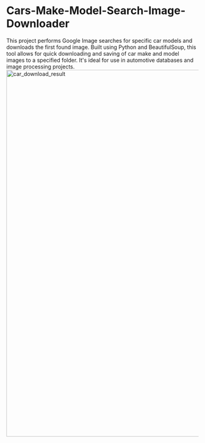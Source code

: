 # Cars-Make-Model-Search-Image-Downloader
 This project performs Google Image searches for specific car models and downloads the first found image. Built using Python and BeautifulSoup, this tool allows for quick downloading and saving of car make and model images to a specified folder. It's ideal for use in automotive databases and image processing projects.
<img width="959" alt="car_download_result" src="https://github.com/user-attachments/assets/03a551e2-4b46-4b24-bbd1-1d4570260a6b">
